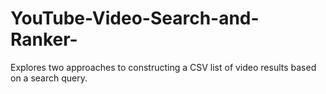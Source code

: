 # YouTube-Video-Search-and-Ranker-
Explores two approaches to constructing a CSV list of video results based on a search query. 
